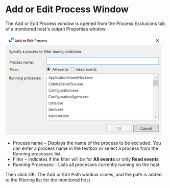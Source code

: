# Add or Edit Process Window

The Add or Edit Process window is opened from the Process Exclusions tab of a monitored host's output Properties window.

![Add or Edit Process popup window](/static/img/product_docs/activitymonitor/activitymonitor/admin/outputs/window/addoreditprocessprocessexclusions.png)

- Process name – Displays the name of the process to be excluded. You can enter a process name in the textbox or select a process from the Running processes list.
- Filter – Indicates if the filter will be for __All events__ or only __Read events__
- Running Processes – Lists all processes currently running on the host

Then click OK. The Add or Edit Path window closes, and the path is added to the filtering list for the monitored host.
